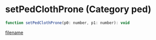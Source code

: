 # setPedClothProne (Category ped)

```js
function setPedClothProne(p0: number, p1: number): void
```

[filename](setPedClothProne_m.md ':include')